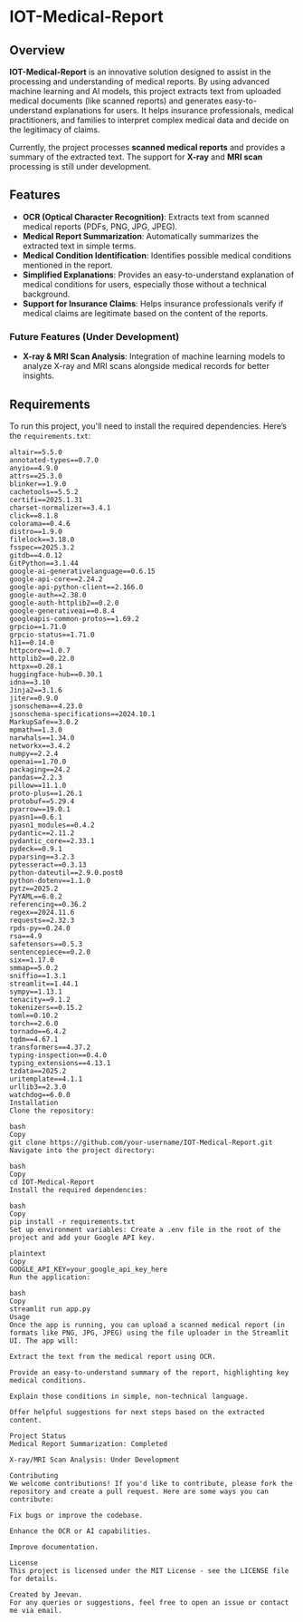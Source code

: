 # IOT-Medical-Report

## Overview
**IOT-Medical-Report** is an innovative solution designed to assist in the processing and understanding of medical reports. By using advanced machine learning and AI models, this project extracts text from uploaded medical documents (like scanned reports) and generates easy-to-understand explanations for users. It helps insurance professionals, medical practitioners, and families to interpret complex medical data and decide on the legitimacy of claims.

Currently, the project processes **scanned medical reports** and provides a summary of the extracted text. The support for **X-ray** and **MRI scan** processing is still under development.

## Features
- **OCR (Optical Character Recognition)**: Extracts text from scanned medical reports (PDFs, PNG, JPG, JPEG).
- **Medical Report Summarization**: Automatically summarizes the extracted text in simple terms.
- **Medical Condition Identification**: Identifies possible medical conditions mentioned in the report.
- **Simplified Explanations**: Provides an easy-to-understand explanation of medical conditions for users, especially those without a technical background.
- **Support for Insurance Claims**: Helps insurance professionals verify if medical claims are legitimate based on the content of the reports.

### Future Features (Under Development)
- **X-ray & MRI Scan Analysis**: Integration of machine learning models to analyze X-ray and MRI scans alongside medical records for better insights.

## Requirements

To run this project, you'll need to install the required dependencies. Here’s the `requirements.txt`:

```plaintext
altair==5.5.0
annotated-types==0.7.0
anyio==4.9.0
attrs==25.3.0
blinker==1.9.0
cachetools==5.5.2
certifi==2025.1.31
charset-normalizer==3.4.1
click==8.1.8
colorama==0.4.6
distro==1.9.0
filelock==3.18.0
fsspec==2025.3.2
gitdb==4.0.12
GitPython==3.1.44
google-ai-generativelanguage==0.6.15
google-api-core==2.24.2
google-api-python-client==2.166.0
google-auth==2.38.0
google-auth-httplib2==0.2.0
google-generativeai==0.8.4
googleapis-common-protos==1.69.2
grpcio==1.71.0
grpcio-status==1.71.0
h11==0.14.0
httpcore==1.0.7
httplib2==0.22.0
httpx==0.28.1
huggingface-hub==0.30.1
idna==3.10
Jinja2==3.1.6
jiter==0.9.0
jsonschema==4.23.0
jsonschema-specifications==2024.10.1
MarkupSafe==3.0.2
mpmath==1.3.0
narwhals==1.34.0
networkx==3.4.2
numpy==2.2.4
openai==1.70.0
packaging==24.2
pandas==2.2.3
pillow==11.1.0
proto-plus==1.26.1
protobuf==5.29.4
pyarrow==19.0.1
pyasn1==0.6.1
pyasn1_modules==0.4.2
pydantic==2.11.2
pydantic_core==2.33.1
pydeck==0.9.1
pyparsing==3.2.3
pytesseract==0.3.13
python-dateutil==2.9.0.post0
python-dotenv==1.1.0
pytz==2025.2
PyYAML==6.0.2
referencing==0.36.2
regex==2024.11.6
requests==2.32.3
rpds-py==0.24.0
rsa==4.9
safetensors==0.5.3
sentencepiece==0.2.0
six==1.17.0
smmap==5.0.2
sniffio==1.3.1
streamlit==1.44.1
sympy==1.13.1
tenacity==9.1.2
tokenizers==0.15.2
toml==0.10.2
torch==2.6.0
tornado==6.4.2
tqdm==4.67.1
transformers==4.37.2
typing-inspection==0.4.0
typing_extensions==4.13.1
tzdata==2025.2
uritemplate==4.1.1
urllib3==2.3.0
watchdog==6.0.0
Installation
Clone the repository:

bash
Copy
git clone https://github.com/your-username/IOT-Medical-Report.git
Navigate into the project directory:

bash
Copy
cd IOT-Medical-Report
Install the required dependencies:

bash
Copy
pip install -r requirements.txt
Set up environment variables: Create a .env file in the root of the project and add your Google API key.

plaintext
Copy
GOOGLE_API_KEY=your_google_api_key_here
Run the application:

bash
Copy
streamlit run app.py
Usage
Once the app is running, you can upload a scanned medical report (in formats like PNG, JPG, JPEG) using the file uploader in the Streamlit UI. The app will:

Extract the text from the medical report using OCR.

Provide an easy-to-understand summary of the report, highlighting key medical conditions.

Explain those conditions in simple, non-technical language.

Offer helpful suggestions for next steps based on the extracted content.

Project Status
Medical Report Summarization: Completed

X-ray/MRI Scan Analysis: Under Development

Contributing
We welcome contributions! If you'd like to contribute, please fork the repository and create a pull request. Here are some ways you can contribute:

Fix bugs or improve the codebase.

Enhance the OCR or AI capabilities.

Improve documentation.

License
This project is licensed under the MIT License - see the LICENSE file for details.

Created by Jeevan.
For any queries or suggestions, feel free to open an issue or contact me via email.
